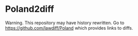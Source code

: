 # Poland2diff

Warning. This repository may have history rewritten. Go to https://github.com/lawdiff/Poland which provides links to diffs.